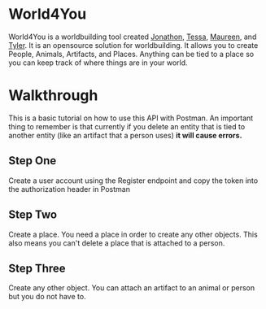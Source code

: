 # World4You
World4You is a worldbuilding tool created [Jonathon](https://github.com/JezzyDeves), [Tessa](https://github.com/tessstrube), [Maureen](https://github.com/McCormickPMP), and [Tyler](https://github.com/DocMTyler). It is an opensource solution for worldbuilding. It allows you to create People, Animals, Artifacts, and Places.
Anything can be tied to a place so you can keep track of where things are in your world.

# Walkthrough
This is a basic tutorial on how to use this API with Postman. An important thing to remember is that currently if you delete an entity that is tied to another entity (like an artifact that a person uses) **it will cause errors.**
## Step One
Create a user account using the Register endpoint and copy the token into the authorization header in Postman
## Step Two
Create a place. You need a place in order to create any other objects. This also means you can't delete a place that is attached to a person.
## Step Three
Create any other object. You can attach an artifact to an animal or person but you do not have to.
